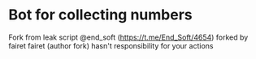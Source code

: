 # Bot for collecting numbers
Fork from leak script @end_soft (https://t.me/End_Soft/4654)
forked by fairet
fairet (author fork) hasn't responsibility for your actions